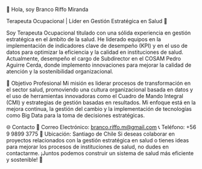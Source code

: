 👋 Hola, soy Branco Riffo Miranda

Terapeuta Ocupacional | Líder en Gestión Estratégica en Salud 🏥

Soy Terapeuta Ocupacional titulado con una sólida experiencia en gestión estratégica en el ámbito de la salud. 
He liderado equipos en la implementación de indicadores clave de desempeño (KPI) y en el uso de datos para optimizar la eficiencia y la calidad en instituciones de salud. 
Actualmente, desempeño el cargo de Subdirector en el COSAM Pedro Aguirre Cerda, donde implemento innovaciones para mejorar la calidad de atención y la sostenibilidad organizacional.

🌟 Objetivo Profesional
Mi misión es liderar procesos de transformación en el sector salud, promoviendo una cultura organizacional basada en datos y el uso de herramientas innovadoras como el Cuadro de Mando Integral (CMI) y estrategias de gestión basadas en resultados. 
Mi enfoque está en la mejora continua, la gestión del cambio y la implementación de tecnologías como Big Data para la toma de decisiones estratégicas.

🌐 Contacto
📧 Correo Electrónico: branco.riffo.m@gmail.com
📞 Teléfono: +56 9 9899 3775
📍 Ubicación: Santiago de Chile
Si deseas colaborar en proyectos relacionados con la gestión estratégica en salud o tienes ideas para mejorar los procesos de instituciones de salud, no dudes en contactarme. ¡Juntos podemos construir un sistema de salud más eficiente y sostenible! 🚀
